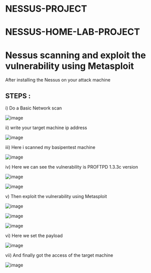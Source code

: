 # NESSUS-PROJECT
# NESSUS-HOME-LAB-PROJECT 
# Nessus scanning and exploit the vulnerability using Metasploit 

After installing the Nessus on your attack machine 

STEPS :
--------
i) Do a Basic Network scan

![image](https://github.com/RoyBrothers/Nessus-project/assets/93693542/725c799b-36fd-4318-b915-9787331d49f0)

ii) write your target machine ip address 

![image](https://github.com/RoyBrothers/Nessus-project/assets/93693542/0b7ceb2d-df6a-4569-ba52-5668381c03b3)

iii) Here i scanned my basipentest machine 

![image](https://github.com/RoyBrothers/Nessus-project/assets/93693542/69d14d81-c593-4d75-ba90-8f6d98cff048)

iv) Here we can see the vulnerability is PROFTPD 1.3.3c version 

![image](https://github.com/RoyBrothers/Nessus-project/assets/93693542/b72b6e1b-f434-4579-9e7d-a9fc311d289f)

![image](https://github.com/RoyBrothers/Nessus-project/assets/93693542/f648df05-f48e-4d4c-b674-237b7e2386b7)

v) Then exploit the vulnerability using Metasploit

![image](https://github.com/RoyBrothers/Nessus-project/assets/93693542/a7df4956-164e-4e9e-9b50-8093e1b33f27)

![image](https://github.com/RoyBrothers/Nessus-project/assets/93693542/715c806f-2945-485e-b237-a4370b73cd07)

![image](https://github.com/RoyBrothers/Nessus-project/assets/93693542/f46ea7e9-38b2-43b4-abc0-9aa963e4bff2)

vi) Here we set the payload 

![image](https://github.com/RoyBrothers/Nessus-project/assets/93693542/65851afe-d2d7-4f86-905f-e302d79060b0)

vii) And finally got the access of the target machine 

![image](https://github.com/RoyBrothers/Nessus-project/assets/93693542/be1f8a02-290a-4393-8479-69cacb63dfad)


















